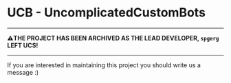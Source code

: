 # UCB - UncomplicatedCustomBots
---
**⚠️THE PROJECT HAS BEEN ARCHIVED AS THE LEAD DEVELOPER, `spgerg` LEFT UCS!**

---
If you are interested in maintaining this project you should write us a message :)
